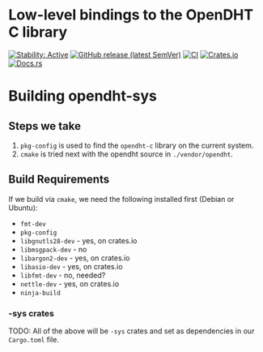 # Low-level bindings to the OpenDHT C library

[![Stability: Active](https://masterminds.github.io/stability/active.svg)](https://masterminds.github.io/stability/active.html)
[![GitHub release (latest SemVer)](https://img.shields.io/github/v/release/sentrypeer/opendht-sys?sort=semver)](https://github.com/SentryPeer/opendht-sus/releases)
[![CI](https://github.com/SentryPeer/opendht-sys/actions/workflows/ci.yml/badge.svg)](https://github.com/SentryPeer/opendht-sys/actions/workflows/ci.yml)
[![Crates.io](https://img.shields.io/crates/v/opendht-sys)](https://crates.io/crates/opendht-sys)
[![Docs.rs](https://docs.rs/opendht-sys/badge.svg)](https://docs.rs/opendht-sys)

# Building opendht-sys

## Steps we take

1. `pkg-config` is used to find the `opendht-c` library on the current system.
2. `cmake` is tried next with the opendht source in `./vendor/opendht`.

## Build Requirements

If we build via `cmake`, we need the following installed first (Debian or Ubuntu):

* `fmt-dev`
* `pkg-config` 
* `libgnutls28-dev` - yes, on crates.io
* `libmsgpack-dev`  - no
* `libargon2-dev`   - yes, on crates.io
* `libasio-dev`     - yes, on crates.io
* `libfmt-dev`      - no, needed?
* `nettle-dev`      - yes, on crates.io
* `ninja-build` 

### -sys crates

TODO: All of the above will be `-sys` crates and set as dependencies in our `Cargo.toml` file.


